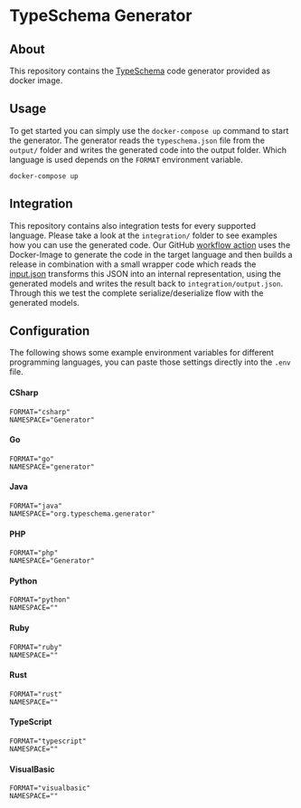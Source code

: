 # TypeSchema Generator

## About

This repository contains the [TypeSchema](https://typeschema.org/) code generator provided as docker image.

## Usage

To get started you can simply use the `docker-compose up` command to start the generator. The generator reads the
`typeschema.json` file from the `output/` folder and writes the generated code into the output folder. Which language
is used depends on the `FORMAT` environment variable.

```
docker-compose up
```

## Integration

This repository contains also integration tests for every supported language. Please take a look at the `integration/`
folder to see examples how you can use the generated code. Our GitHub [workflow action](.github/workflows/integration.yml)
uses the Docker-Image to generate the code in the target language and then builds a release in combination with a small
wrapper code which reads the [input.json](integration/input.json) transforms this JSON into an internal representation,
using the generated models and writes the result back to `integration/output.json`. Through this we test the complete
serialize/deserialize flow with the generated models.

## Configuration

The following shows some example environment variables for different programming languages, you can paste those settings
directly into the `.env` file.

#### CSharp

```
FORMAT="csharp"
NAMESPACE="Generator"
```

#### Go

```
FORMAT="go"
NAMESPACE="generator"
```

#### Java

```
FORMAT="java"
NAMESPACE="org.typeschema.generator"
```

#### PHP

```
FORMAT="php"
NAMESPACE="Generator"
```

#### Python

```
FORMAT="python"
NAMESPACE=""
```

#### Ruby

```
FORMAT="ruby"
NAMESPACE=""
```

#### Rust

```
FORMAT="rust"
NAMESPACE=""
```

#### TypeScript

```
FORMAT="typescript"
NAMESPACE=""
```

#### VisualBasic

```
FORMAT="visualbasic"
NAMESPACE=""
```



